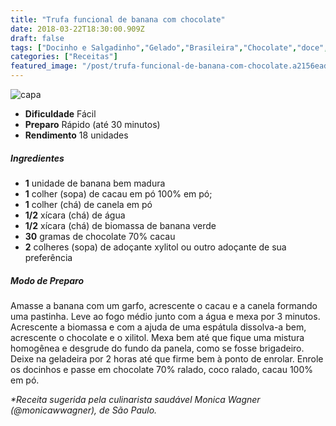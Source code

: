 ```yaml
---
title: "Trufa funcional de banana com chocolate"
date: 2018-03-22T18:30:00.909Z
draft: false
tags: ["Docinho e Salgadinho","Gelado","Brasileira","Chocolate","doce","Doces"]
categories: ["Receitas"]
featured_image: "/post/trufa-funcional-de-banana-com-chocolate.a2156ead.jpg"
---
```


![capa](/post/trufa-funcional-de-banana-com-chocolate.a2156ead.jpg)

*   **Dificuldade** Fácil
*   **Preparo** Rápido (até 30 minutos)
*   **Rendimento** 18 unidades

##### Ingredientes

*   **1** unidade de banana bem madura
*   **1** colher (sopa) de cacau em pó 100% em pó;
*   **1** colher (chá) de canela em pó
*   **1/2** xícara (chá) de água
*   **1/2** xícara (chá) de biomassa de banana verde
*   **30** gramas de chocolate 70% cacau
*   **2** colheres (sopa) de adoçante xylitol ou outro adoçante de sua preferência

##### Modo de Preparo

Amasse a banana com um garfo, acrescente o cacau e a canela formando uma pastinha. Leve ao fogo médio junto com a água e mexa por 3 minutos. Acrescente a biomassa e com a ajuda de uma espátula dissolva-a bem, acrescente o chocolate e o xilitol. Mexa bem até que fique uma mistura homogênea e desgrude do fundo da panela, como se fosse brigadeiro. Deixe na geladeira por 2 horas até que firme bem à ponto de enrolar. Enrole os docinhos e passe em chocolate 70% ralado, coco ralado, cacau 100% em pó.

_*Receita sugerida pela culinarista saudável Monica Wagner (@monicawwagner), de São Paulo._
